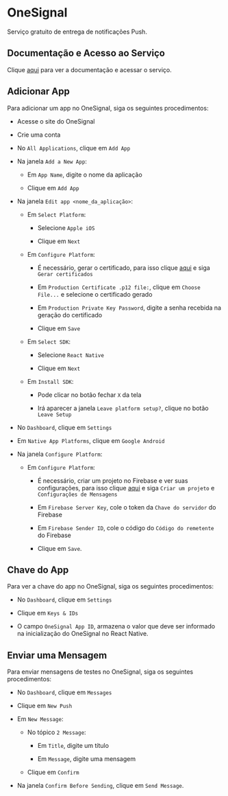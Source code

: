 # OneSignal

Serviço gratuito de entrega de notificações Push.

## Documentação e Acesso ao Serviço

Clique [aqui](https://onesignal.com) para ver a documentação e acessar o serviço.

## Adicionar App

Para adicionar um app no OneSignal, siga os seguintes procedimentos:

- Acesse o site do OneSignal

- Crie uma conta

- No `All Applications`, clique em `Add App`

- Na janela `Add a New App`:

  - Em `App Name`, digite o nome da aplicação

  - Clique em `Add App`

- Na janela `Edit app <nome_da_aplicação>`:

  - Em `Select Platform`:

    - Selecione `Apple iOS`

    - Clique em `Next`

  - Em `Configure Platform`:

    - É necessário, gerar o certificado, para isso clique [aqui](the-provisionator.md) e siga `Gerar certificados`

    - Em `Production Certificate .p12 file:`, clique em `Choose File...` e selecione o certificado gerado

    - Em `Production Private Key Password`, digite a senha recebida na geração do certificado

    - Clique em `Save`

  - Em `Select SDK`:

    - Selecione `React Native`

    - Clique em `Next`

  - Em `Install SDK`:

    - Pode clicar no botão fechar `X` da tela

    - Irá aparecer a janela `Leave platform setup?`, clique no botão `Leave Setup`

- No `Dashboard`, clique em `Settings`

- Em `Native App Platforms`, clique em `Google Android`

- Na janela `Configure Platform`:

  - Em `Configure Platform`:

    - É necessário, criar um projeto no Firebase e ver suas configurações, para isso clique [aqui](../development-platform/firebase.md) e siga `Criar um projeto` e `Configurações de Mensagens`

    - Em `Firebase Server Key`, cole o token da `Chave do servidor` do Firebase

    - Em `Firebase Sender ID`, cole o código do `Código do remetente` do Firebase

    - Clique em `Save`.

## Chave do App

Para ver a chave do app no OneSignal, siga os seguintes procedimentos:

- No `Dashboard`, clique em `Settings`

- Clique em `Keys & IDs`

- O campo `OneSignal App ID`, armazena o valor que deve ser informado na inicialização do OneSignal no React Native.

## Enviar uma Mensagem

Para enviar mensagens de testes no OneSignal, siga os seguintes procedimentos:

- No `Dashboard`, clique em `Messages`

- Clique em `New Push`

- Em `New Message`:

  - No tópico `2 Message`:

    - Em `Title`, digite um título

    - Em `Message`, digite uma mensagem

  - Clique em `Confirm`

- Na janela `Confirm Before Sending`, clique em `Send Message`.